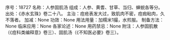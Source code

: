 序号：18727
名称：人参固肌汤
组成：人参、黄耆、甘草、当归、蝉蜕各等分。
出处：《赤水玄珠》卷二十八。
主治：痘疮表发大过，致肌肉不密，痘痂粘肉，久不落者。
加减：None
功效：None
用法用量：加糯米1撮，水煎服。
制备方法：None
临床应用：None
各家论述：None
用药禁忌：None
附注：人参固肌散（《痘科类编释意》卷三）、固肌汤（《不知医必要》卷三）。
